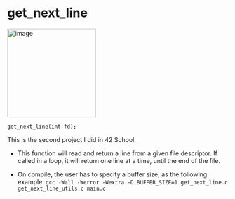 # get_next_line
<img width="202" alt="image" src="https://user-images.githubusercontent.com/37090738/159490588-037c8255-fcb0-4359-aafb-77cfb928a903.png">

```get_next_line(int fd);```


This is the second project I did in 42 School.

- This function will read and return a line from a given file descriptor. If called in a loop, it will return one line at a time, until the end of the file.

- On compile, the user has to specify a buffer size, as the following example:
```gcc -Wall -Werror -Wextra -D BUFFER_SIZE=1 get_next_line.c get_next_line_utils.c main.c```
